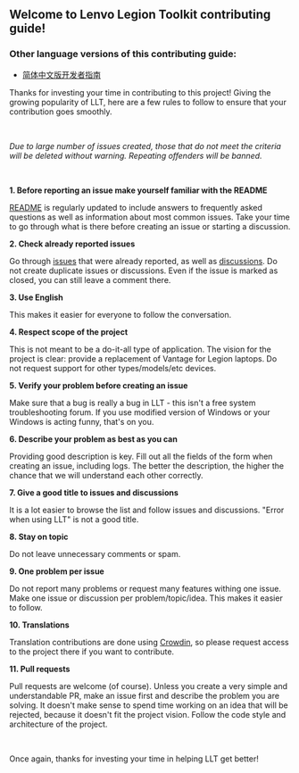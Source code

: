 ## Welcome to Lenvo Legion Toolkit contributing guide!

### Other language versions of this contributing guide:
* [简体中文版开发者指南](CONTRIBUTING_zh-hans.md)

Thanks for investing your time in contributing to this project! Giving the growing popularity of LLT, here are a few rules to follow to ensure that your contribution goes smoothly.

<br/>

_Due to large number of issues created, those that do not meet the criteria will be deleted without warning. Repeating offenders will be banned._

<br/>

**1. Before reporting an issue make yourself familiar with the README**

[README](https://github.com/BartoszCichecki/LenovoLegionToolkit/blob/master/README.md) is regularly updated to include answers to frequently asked questions as well as information about most common issues. Take your time to go through what is there before creating an issue or starting a discussion.

**2. Check already reported issues**

Go through [issues](https://github.com/BartoszCichecki/LenovoLegionToolkit/issues?q=is%3Aissue) that were already reported, as well as [discussions](https://github.com/BartoszCichecki/LenovoLegionToolkit/discussions?discussions_q=). Do not create duplicate issues or discussions. Even if the issue is marked as closed, you can still leave a comment there.

**3. Use English**

This makes it easier for everyone to follow the conversation.

**4. Respect scope of the project**

This is not meant to be a do-it-all type of application. The vision for the project is clear: provide a replacement of Vantage for Legion laptops. Do not request support for other types/models/etc devices.

**5. Verify your problem before creating an issue**

Make sure that a bug is really a bug in LLT - this isn't a free system troubleshooting forum. If you use modified version of Windows or your Windows is acting funny, that's on you.

**6. Describe your problem as best as you can**

Providing good description is key. Fill out all the fields of the form when creating an issue, including logs. The better the description, the higher the chance that we will understand each other correctly.

**7. Give a good title to issues and discussions**

It is a lot easier to browse the list and follow issues and discussions. "Error when using LLT" is not a good title.

**8. Stay on topic**

Do not leave unnecessary comments or spam.

**9. One problem per issue**

Do not report many problems or request many features withing one issue. Make one issue or discussion per problem/topic/idea. This makes it easier to follow.

**10. Translations**

Translation contributions are done using [Crowdin](https://crowdin.com/project/llt), so please request access to the project there if you want to contribute.

**11. Pull requests**

Pull requests are welcome (of course). Unless you create a very simple and understandable PR, make an issue first and describe the problem you are solving. It doesn't make sense to spend time working on an idea that will be rejected, because it doesn't fit the project vision. Follow the code style and architecture of the project.

<br/>

Once again, thanks for investing your time in helping LLT get better!
